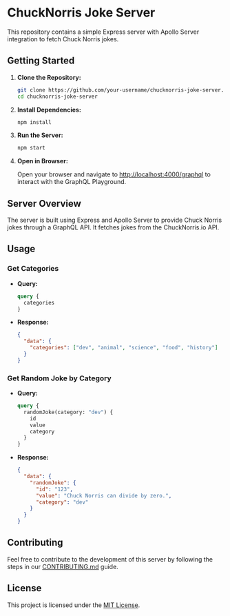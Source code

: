 # ChuckNorris Joke Server

This repository contains a simple Express server with Apollo Server integration to fetch Chuck Norris jokes.

## Getting Started

1. **Clone the Repository:**

    ```bash
    git clone https://github.com/your-username/chucknorris-joke-server.git
    cd chucknorris-joke-server
    ```

2. **Install Dependencies:**

    ```bash
    npm install
    ```

3. **Run the Server:**

    ```bash
    npm start
    ```

4. **Open in Browser:**

    Open your browser and navigate to [http://localhost:4000/graphql](http://localhost:4000/graphql) to interact with the GraphQL Playground.

## Server Overview

The server is built using Express and Apollo Server to provide Chuck Norris jokes through a GraphQL API. It fetches jokes from the ChuckNorris.io API.

## Usage

### Get Categories

- **Query:**

    ```graphql
    query {
      categories
    }
    ```

- **Response:**

    ```json
    {
      "data": {
        "categories": ["dev", "animal", "science", "food", "history"]
      }
    }
    ```

### Get Random Joke by Category

- **Query:**

    ```graphql
    query {
      randomJoke(category: "dev") {
        id
        value
        category
      }
    }
    ```

- **Response:**

    ```json
    {
      "data": {
        "randomJoke": {
          "id": "123",
          "value": "Chuck Norris can divide by zero.",
          "category": "dev"
        }
      }
    }
    ```

## Contributing

Feel free to contribute to the development of this server by following the steps in our [CONTRIBUTING.md](CONTRIBUTING.md) guide.

## License

This project is licensed under the [MIT License](LICENSE).
